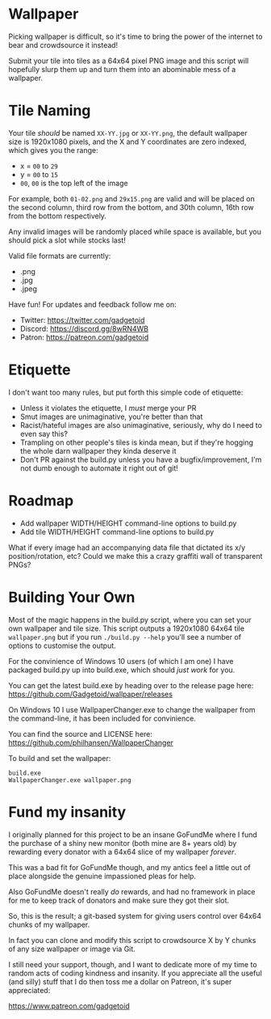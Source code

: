 # Wallpaper

Picking wallpaper is difficult, so it's time to bring the power of the internet to bear and crowdsource it instead!

Submit your tile into tiles as a 64x64 pixel PNG image and this script will hopefully slurp them up and turn them into an abominable mess of a wallpaper.

# Tile Naming

Your tile *should* be named `XX-YY.jpg` or `XX-YY.png`, the default wallpaper size is 1920x1080 pixels, and the X and Y coordinates are zero indexed, which gives you the range:

* x = `00` to `29`
* y = `00` to `15`
* `00`, `00` is the top left of the image

For example, both `01-02.png` and `29x15.png` are valid and will be placed on the second column, third row from the bottom, and 30th column, 16th row from the bottom respectively.

Any invalid images will be randomly placed while space is available, but you should pick a slot while stocks last!

Valid file formats are currently:

* .png
* .jpg
* .jpeg

Have fun! For updates and feedback follow me on:

* Twitter: https://twitter.com/gadgetoid
* Discord: https://discord.gg/8wRN4WB
* Patron: https://patreon.com/gadgetoid

# Etiquette

I don't want too many rules, but put forth this simple code of etiquette:

* Unless it violates the etiquette, I *must* merge your PR
* Smut images are unimaginative, you're better than that
* Racist/hateful images are also unimaginative, seriously, why do I need to even say this?
* Trampling on other people's tiles is kinda mean, but if they're hogging the whole darn wallpaper they kinda deserve it
* Don't PR against the build.py unless you have a bugfix/improvement, I'm not dumb enough to automate it right out of git!

# Roadmap

* Add wallpaper WIDTH/HEIGHT command-line options to build.py
* Add tile WIDTH/HEIGHT command-line options to build.py

What if every image had an accompanying data file that dictated its x/y position/rotation, etc? Could we make this a crazy graffiti wall of transparent PNGs?

# Building Your Own

Most of the magic happens in the build.py script, where you can set your own wallpaper and tile size. This script outputs a 1920x1080 64x64 tile `wallpaper.png`
but if you run `./build.py --help` you'll see a number of options to customise the output.

For the convinience of Windows 10 users (of which I am one) I have packaged build.py up into build.exe, which should *just work* for you.

You can get the latest build.exe by heading over to the release page here: https://github.com/Gadgetoid/wallpaper/releases

On Windows 10 I use WallpaperChanger.exe to change the wallpaper from the command-line, it has been included for convinience.

You can find the source and LICENSE here: https://github.com/philhansen/WallpaperChanger

To build and set the wallpaper:

```
build.exe
WallpaperChanger.exe wallpaper.png
```

# Fund my insanity

I originally planned for this project to be an insane GoFundMe where I fund the purchase of a shiny new monitor (both mine are 8+ years old)
by rewarding every donator with a 64x64 slice of my wallpaper *forever*.

This was a bad fit for GoFundMe though, and my antics feel a little out of place alongside the genuine impassioned pleas for help.

Also GoFundMe doesn't really *do* rewards, and had no framework in place for me to keep track of donators and make sure they got their slot.

So, this is the result; a git-based system for giving users control over 64x64 chunks of my wallpaper.

In fact you can clone and modify this script to crowdsource X by Y chunks of any size wallpaper or image via Git.

I still need your support, though, and I want to dedicate more of my time to random acts of coding kindness and insanity.
If you appreciate all the useful (and silly) stuff that I do then toss me a dollar on Patreon, it's super appreciated:

https://www.patreon.com/gadgetoid
